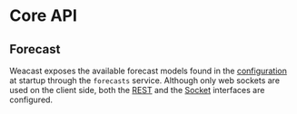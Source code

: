 # Core API

## Forecast

Weacast exposes the available forecast models found in the [configuration](../guides/BASICS.MD#configuring) at startup through the `forecasts` service. Although only web sockets are used on the client side, both the [REST](https://docs.feathersjs.com/api/rest.html) and the [Socket](https://docs.feathersjs.com/api/socketio.html) interfaces are configured.
